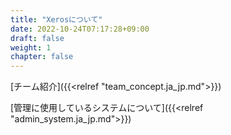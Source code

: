 ```yaml
---
title: "Xerosについて"
date: 2022-10-24T07:17:28+09:00
draft: false
weight: 1
chapter: false
---
```


[チーム紹介]({{<relref "team_concept.ja_jp.md">}})

[管理に使用しているシステムについて]({{<relref "admin_system.ja_jp.md">}})
